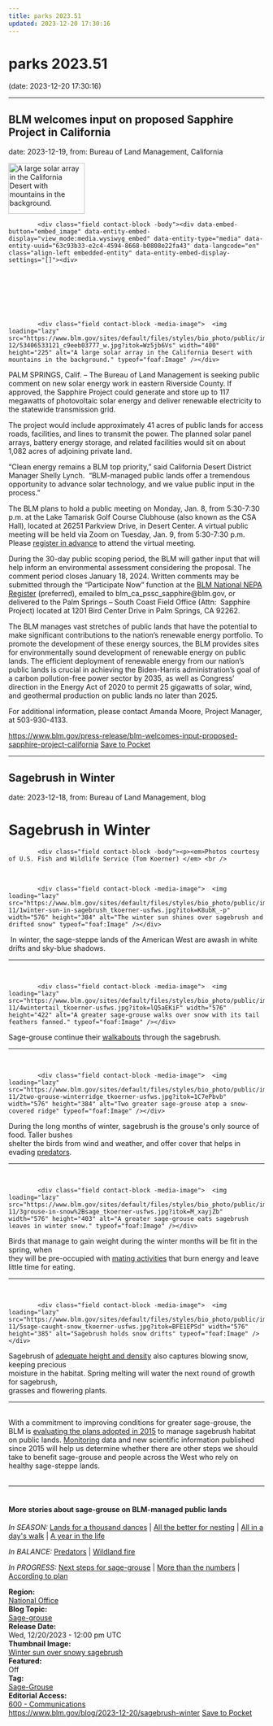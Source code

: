 ```yaml
---
title: parks 2023.51
updated: 2023-12-20 17:30:16
---
```


# parks 2023.51

(date: 2023-12-20 17:30:16)

---

## BLM welcomes input on proposed Sapphire Project in California

date: 2023-12-19, from: Bureau of Land Management, California

<div class="field contact-block -teaser-image">  <img loading="lazy" src="https://www.blm.gov/sites/default/files/styles/teaser/public/images/2023-12/53406533121_c9eeb03777_w.jpg?h=90a76ea9&itok=eBJGscqB" width="150" height="100" alt="A large solar array in the California Desert with mountains in the background." typeof="foaf:Image" /></div>
      




  

            <div class="field contact-block -body"><div data-embed-button="embed_image" data-entity-embed-display="view_mode:media.wysiwyg_embed" data-entity-type="media" data-entity-uuid="63c93b33-e2c4-4594-8668-b0808e22fa43" data-langcode="en" class="align-left embedded-entity" data-entity-embed-display-settings="[]"><div>
  
  




  

            <div class="field contact-block -media-image">  <img loading="lazy" src="https://www.blm.gov/sites/default/files/styles/bio_photo/public/images/2023-12/53406533121_c9eeb03777_w.jpg?itok=Wz5jb6Vs" width="400" height="225" alt="A large solar array in the California Desert with mountains in the background." typeof="foaf:Image" /></div>
      
</div>
</div>
<p class="MsoBodyText">PALM SPRINGS, Calif. – <a name="_Hlk144204777" id="_Hlk144204777">The Bureau of Land Management is seeking public comment on new solar energy work in eastern Riverside County. If approved, the Sapphire Project could generate and store up to 117 megawatts of photovoltaic solar energy and deliver renewable electricity to the statewide transmission grid.</a></p>

<p>The project would include approximately 41 acres of public lands for access roads, facilities, and lines to transmit the power. The planned solar panel arrays, battery energy storage, and related facilities would sit on about 1,082 acres of adjoining private land.</p>

<p>“Clean energy remains a BLM top priority,” said California Desert District Manager Shelly Lynch.  “BLM-managed public lands offer a tremendous opportunity to advance solar technology, and we value public input in the process.” </p>

<p>The BLM plans to hold a public meeting on Monday, Jan. 8, from 5:30-7:30 p.m. at the Lake Tamarisk Golf Course Clubhouse (also known as the CSA Hall), located at 26251 Parkview Drive, in Desert Center. A virtual public meeting will be held via Zoom on Tuesday, Jan. 9, from 5:30-7:30 p.m. Please <a href="https://blm.zoomgov.com/webinar/register/WN_QUzqa0LjQvuA_316CrivDA#/registration">register in advance</a> to attend the virtual meeting.</p>

<p>During the 30-day public scoping period, the BLM will gather input that will help inform an environmental assessment considering the proposal. The comment period closes January 18, 2024. Written comments may be <a name="_Hlk149124639" id="_Hlk149124639">submitted through the “Participate Now” function at the </a><a href="https://eplanning.blm.gov/eplanning-ui/project/2030262/510">BLM National NEPA Register</a> (preferred), emailed to blm_ca_pssc_sapphire@blm.gov, or delivered to the Palm Springs – South Coast Field Office (Attn:  Sapphire Project) located at 1201 Bird Center Drive in Palm Springs, CA 92262.</p>

<p>The BLM manages vast stretches of public lands that have the potential to make significant contributions to the nation’s renewable energy portfolio. To promote the development of these energy sources, the BLM provides sites for environmentally sound development of renewable energy on public lands. The efficient deployment of renewable energy from our nation’s public lands is crucial in achieving the Biden-Harris administration’s goal of a carbon pollution-free power sector by 2035, as well as Congress’ direction in the Energy Act of 2020 to permit 25 gigawatts of solar, wind, and geothermal production on public lands no later than 2025.</p>

<p>For additional information, please contact Amanda Moore, Project Manager, at 503-930-4133.</p>
</div>

<span class="feed-item-link">
<a href="https://www.blm.gov/press-release/blm-welcomes-input-proposed-sapphire-project-california">https://www.blm.gov/press-release/blm-welcomes-input-proposed-sapphire-project-california</a> <a href="https://getpocket.com/save" class="pocket-btn" data-lang="en" data-save-url="https://www.blm.gov/press-release/blm-welcomes-input-proposed-sapphire-project-california">Save to Pocket</a>
</span>

---

## Sagebrush in Winter

date: 2023-12-18, from: Bureau of Land Management, blog

<div class="field contact-block -title"><h1>Sagebrush in Winter</h1></div>
      




  

            <div class="field contact-block -body"><p><em>Photos courtesy of U.S. Fish and Wildlife Service (Tom Koerner) </em> <br />
 </p>

<div data-embed-button="embed_image" data-entity-embed-display="view_mode:media.wysiwyg_embed" data-entity-type="media" data-entity-uuid="74d97b1c-29ca-4ed2-98b2-390c5a2a1e65" data-langcode="en" data-entity-embed-display-settings="[]" class="embedded-entity"><div>
  
  




  

            <div class="field contact-block -media-image">  <img loading="lazy" src="https://www.blm.gov/sites/default/files/styles/bio_photo/public/images/2022-11/1winter-sun-in-sagebrush_tkoerner-usfws.jpg?itok=K8ubK_-p" width="576" height="384" alt="The winter sun shines over sagebrush and drifted snow" typeof="foaf:Image" /></div>
      
</div>
</div>
<p> In winter, the sage-steppe lands of the American West are awash in white drifts and sky-blue shadows. </p>

<hr /><p> </p>

<div alt="A greater sage-grouse walks over snow with its tail feathers fanned." data-embed-button="embed_image" data-entity-embed-display="view_mode:media.wysiwyg_embed" data-entity-type="media" data-entity-uuid="9278e71d-e100-41cc-92c4-dd60b3c308aa" data-langcode="en" data-entity-embed-display-settings="[]" class="embedded-entity"><div>
  
  




  

            <div class="field contact-block -media-image">  <img loading="lazy" src="https://www.blm.gov/sites/default/files/styles/bio_photo/public/images/2022-11/4wintertail_tkoerner-usfws.jpg?itok=lQ5aEKiF" width="576" height="422" alt="A greater sage-grouse walks over snow with its tail feathers fanned." typeof="foaf:Image" /></div>
      
</div>
</div>
<p>Sage-grouse continue their <a href="https://www.blm.gov/blog/2022-06-30/all-days-walk-sage-grouse-summer">walkabouts</a> through the sagebrush.  </p>

<hr /><p> </p>

<div alt="Two greater sage-grouse atop a snow-covered ridge" data-embed-button="embed_image" data-entity-embed-display="view_mode:media.wysiwyg_embed" data-entity-type="media" data-entity-uuid="f32951a5-dda0-46dc-9041-956146f1b99e" data-langcode="en" data-entity-embed-display-settings="[]" class="embedded-entity"><div>
  
  




  

            <div class="field contact-block -media-image">  <img loading="lazy" src="https://www.blm.gov/sites/default/files/styles/bio_photo/public/images/2022-11/2two-grouse-winterridge_tkoerner-usfws.jpg?itok=1C7ePbvb" width="576" height="384" alt="Two greater sage-grouse atop a snow-covered ridge" typeof="foaf:Image" /></div>
      
</div>
</div>
<p>During the long months of winter, sagebrush is the grouse's only source of food. Taller bushes <br />
shelter the birds from wind and weather, and offer cover that helps in evading <a href="https://www.blm.gov/blog/2022-07-27/sage-grouse-balance-predators">predators</a>.  </p>

<hr /><p> </p>

<div alt="A greater sage-grouse eats sagebrush leaves in winter snow." data-embed-button="embed_image" data-entity-embed-display="view_mode:media.wysiwyg_embed" data-entity-type="media" data-entity-uuid="5e4d9a7c-7219-46a1-9883-9e8c3f88a179" data-langcode="en" data-entity-embed-display-settings="[]" class="embedded-entity"><div>
  
  




  

            <div class="field contact-block -media-image">  <img loading="lazy" src="https://www.blm.gov/sites/default/files/styles/bio_photo/public/images/2022-11/3grouse-in-snow%2Bsage_tkoerner-usfws.jpg?itok=M_xayjZb" width="576" height="403" alt="A greater sage-grouse eats sagebrush leaves in winter snow." typeof="foaf:Image" /></div>
      
</div>
</div>
<p>Birds that manage to gain weight during the winter months will be fit in the spring, when <br />
they will be pre-occupied with <a href="https://www.blm.gov/blog/2022-03-31/sage-grouse-springtime-lands-thousand-dances">mating activities</a> that burn energy and leave little time for eating.  </p>

<hr /><p> </p>

<div data-embed-button="embed_image" data-entity-embed-display="view_mode:media.wysiwyg_embed" data-entity-type="media" data-entity-uuid="e3a51aa0-82ca-430a-8e89-aa51e971bc2a" data-langcode="en" data-entity-embed-display-settings="[]" class="embedded-entity"><div>
  
  




  

            <div class="field contact-block -media-image">  <img loading="lazy" src="https://www.blm.gov/sites/default/files/styles/bio_photo/public/images/2022-11/5sage-caught-snow_tkoerner-usfws.jpg?itok=BFE1EPSd" width="576" height="385" alt="Sagebrush holds snow drifts" typeof="foaf:Image" /></div>
      
</div>
</div>
<p>Sagebrush of <a href="https://www.blm.gov/blog/2022-02-04/more-numbers-evaluating-progress-sage-grouse-conservation">adequate height and density</a> also captures blowing snow, keeping precious <br />
moisture in the habitat. Spring melting will water the next round of growth for sagebrush,<br />
grasses and flowering plants.  </p>

<hr /><p><br />
With a commitment to improving conditions for greater sage-grouse, the BLM is <a href="https://www.blm.gov/blog/2022-01-14/2022-next-steps-greater-sage-grouse-conservation">evaluating the plans adopted in 2015</a> to manage sagebrush habitat on public lands. <a href="https://www.blm.gov/blog/2022-02-04/more-numbers-evaluating-progress-sage-grouse-conservation">Monitoring</a> data and new scientific information published since 2015 will help us determine whether there are other steps we should take to benefit sage-grouse and people across the West who rely on healthy sage-steppe lands. <br />
 </p>

<hr /><h4><br />
More stories about sage-grouse on BLM-managed public lands </h4>

<p><em>In SEASON: </em><a href="https://www.blm.gov/blog/2022-03-31/sage-grouse-springtime-lands-thousand-dances">Lands for a thousand dances</a> | <a href="https://www.blm.gov/blog/2022-05-12/sagebrush-and-grasses-and-forbs-all-better-nesting">All the better for nesting</a> | <a href="https://www.blm.gov/blog/2022-06-30/all-days-walk-sage-grouse-summer">All in a day's walk</a> | <a href="https://www.blm.gov/blog/2022-06-23/year-life-idaho-sage-grouse">A year in the life</a> </p>

<p><em>In BALANCE:</em> <a href="https://www.blm.gov/blog/2022-07-27/sage-grouse-balance-predators">Predators</a> | <a href="https://www.blm.gov/blog/2022-12-19/sage-grouse-x-wildland-fire-i">Wildland fire</a> </p>

<p><em>In PROGRESS:</em> <a href="https://www.blm.gov/blog/2022-01-14/2022-next-steps-greater-sage-grouse-conservation">Next steps for sage-grouse</a> | <a href="https://www.blm.gov/blog/2022-02-04/more-numbers-evaluating-progress-sage-grouse-conservation">More than the numbers</a> | <a href="https://www.blm.gov/blog/2022-02-22/according-plan-habitat-conservation-multiple-use-sustained-yield">According to plan</a> </p>
</div>
      




  

  <div class="field contact-block -region">
    <div><strong>Region:</strong> </div>
          <div>
              <div><a href="https://www.blm.gov/region/national-office" hreflang="en">National Office</a></div>
              </div>
      </div>





  

<div class="blog-topics">
    <div class="field contact-block -blog-topic">
      <div><strong>Blog Topic:</strong> </div>
                    <div class="blog-topic"><a href="https://www.blm.gov/blog-topic/sage-grouse" hreflang="en">Sage-grouse</a></div>
                </div>
  </div>





  

  <div class="field contact-block -release-date">
    <div><strong>Release Date:</strong> </div>
              <div><time datetime="2023-12-20T12:00:00Z">Wed, 12/20/2023 - 12:00 pm UTC</time></div>
          </div>





  

  <div class="field contact-block -thumbnail-image">
    <div><strong>Thumbnail Image:</strong> </div>
              <div><a href="https://www.blm.gov/media/40449/edit" hreflang="en">Winter sun over snowy sagebrush</a></div>
          </div>





  

  <div class="field contact-block -featured">
    <div><strong>Featured:</strong> </div>
              <div>Off</div>
          </div>





  

<div class="blog-tags">
    <div class="field contact-block -tag">
      <div><strong>Tag:</strong> </div>
              <div>
                    <div><a href="https://www.blm.gov/tag/sage-grouse" hreflang="en">Sage-Grouse</a></div>
                    </div>
          </div>
  </div>





  

  <div class="field contact-block -editorial-access">
    <div><strong>Editorial Access:</strong> </div>
          <div>
              <div><a href="https://www.blm.gov/editorial-access/600-communications" hreflang="en">600 - Communications</a></div>
              </div>
      </div>

<span class="feed-item-link">
<a href="https://www.blm.gov/blog/2023-12-20/sagebrush-winter">https://www.blm.gov/blog/2023-12-20/sagebrush-winter</a> <a href="https://getpocket.com/save" class="pocket-btn" data-lang="en" data-save-url="https://www.blm.gov/blog/2023-12-20/sagebrush-winter">Save to Pocket</a>
</span>



<script type="text/javascript">!function(d,i){if(!d.getElementById(i)){var j=d.createElement("script");j.id=i;j.src="https://widgets.getpocket.com/v1/j/btn.js?v=1";var w=d.getElementById(i);d.body.appendChild(j);}}(document,"pocket-btn-js");</script>

